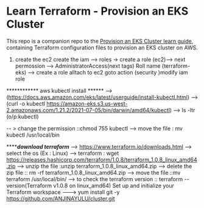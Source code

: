# Learn Terraform - Provision an EKS Cluster

This repo is a companion repo to the [Provision an EKS Cluster learn guide](https://learn.hashicorp.com/terraform/kubernetes/provision-eks-cluster), containing
Terraform configuration files to provision an EKS cluster on AWS.






1. create the ec2 
create the iam --> roles -> create a role
(ec2)--> next permossion --> AdministratorAccess(next tags)
Roll name (terraform-eks) --> create a role
alltach to ec2
goto action (security )modify iam role


************ aws kubectl install ******
--> (https://docs.aws.amazon.com/eks/latest/userguide/install-kubectl.html)
--> (curl -o kubectl https://amazon-eks.s3.us-west-2.amazonaws.com/1.21.2/2021-07-05/bin/darwin/amd64/kubectl)
--> ls -ltr (o/p:kubectl)

-- > change the permission ::chmod 755 kubectl
--> move the file : mv kubectl /usr/local/bin


*********download terraform*****
--> https://www.terraform.io/downloads.html
--> select the os (Ex : Linux)
--> terraform : wget https://releases.hashicorp.com/terraform/1.0.8/terraform_1.0.8_linux_amd64.zip
--> unzip the file :unzip terraform_1.0.8_linux_amd64.zip
--> delete the zip file :: rm -rf terraform_1.0.8_linux_amd64.zip 
--> move the file ::mv terraform /usr/local/bin/
--> to check the terraform version :: terraform --version(Terraform v1.0.8 on linux_amd64)
Set up and initialize your Terraform workspace
---> yum install git -y
https://github.com/ANJINAYULU/cluster.git